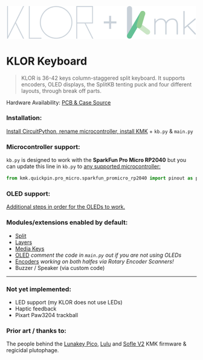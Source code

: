 <p align="center">
  <img alt="KLOR KMK logo" width="500" src="docs/images/klor_kmk.svg">
</p>


# KLOR Keyboard
> KLOR is 36-42 keys column-staggered split keyboard. It supports encoders, OLED displays, the SplitKB tenting puck and four different layouts, through break off parts.

Hardware Availability: [PCB & Case Source](https://github.com/GEIGEIGEIST/klor)


### Installation:
[Install CircuitPython, rename microcontroller, install KMK](docs/installation.md) + `kb.py` & `main.py`


### Microcontroller support:
`kb.py` is designed to work with the **SparkFun Pro Micro RP2040** but you can update this line in `kb.py` to [any supported microcontroller:](https://github.com/KMKfw/kmk_firmware/tree/master/kmk/quickpin/pro_micro)

```python
from kmk.quickpin.pro_micro.sparkfun_promicro_rp2040 import pinout as pins
```

### OLED support:
[Additional steps in order for the OLEDs to work.](docs/oled.md)


### Modules/extensions enabled by default:
- [Split](https://github.com/KMKfw/kmk_firmware/blob/master/docs/en/split_keyboards.md)
- [Layers](https://github.com/KMKfw/kmk_firmware/blob/master/docs/en/layers.md)
- [Media Keys](https://github.com/KMKfw/kmk_firmware/blob/master/docs/en/media_keys.md)
- [OLED](https://github.com/KMKfw/kmk_firmware/blob/master/docs/en/peg_oled_display.md) *comment the code in `main.py` out if you are not using OLEDs*
- [Encoders](https://github.com/KMKfw/kmk_firmware/blob/master/docs/en/scanners.md#rotary-encoder-scanners) *working on both halfes via Rotary Encoder Scanners!*
- Buzzer / Speaker (via custom code)


___
### Not yet implemented:

- LED support (my KLOR does not use LEDs)
- Haptic feedback
- Pixart Paw3204 trackball


### Prior art / thanks to:

The people behind the [Lunakey Pico](https://github.com/KMKfw/kmk_firmware/blob/master/boards/lunakey_pico/README.md), [Lulu](https://github.com/KMKfw/kmk_firmware/tree/master/boards/boardsource/Lulu) and [Sofle V2](https://github.com/KMKfw/kmk_firmware/tree/master/boards/sofle/sofleV2) KMK firmware & regicidal plutophage.
